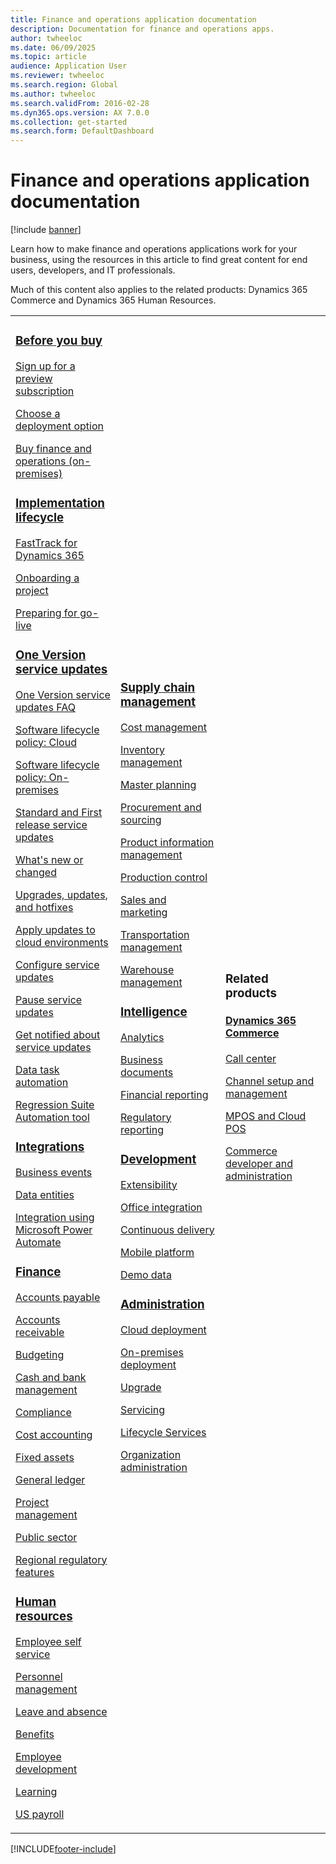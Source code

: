 ```yaml
---
title: Finance and operations application documentation
description: Documentation for finance and operations apps.
author: twheeloc
ms.date: 06/09/2025
ms.topic: article
audience: Application User
ms.reviewer: twheeloc
ms.search.region: Global
ms.author: twheeloc
ms.search.validFrom: 2016-02-28
ms.dyn365.ops.version: AX 7.0.0
ms.collection: get-started
ms.search.form: DefaultDashboard
---
```


# Finance and operations application documentation

[!include [banner](includes/banner.md)]

Learn how to make finance and operations applications work for your business, using the resources in this article to find great content for end users, developers, and IT professionals. 

Much of this content also applies to the related products: Dynamics 365 Commerce and Dynamics 365 Human Resources. 

<table>
<colgroup>
<col width="33%" />
<col width="33%" />
<col width="33%" />
</colgroup>
<tbody>
<tr class="odd">
<td>
<h3><a href="get-started/before-you-buy.md">Before you buy</a></h3>
<p><a href="../dev-itpro/dev-tools/sign-up-preview-subscription.md">Sign up for a preview subscription</a></p>
 <p><a href="../dev-itpro/deployment/choose-deployment-type.md">Choose a deployment option</a></p>
 <p><a href="get-started/purchase-on-premises.md">Buy finance and operations (on-premises)</a></p>

<h3><a href="imp-lifecycle/implementation-lifecycle.md">Implementation lifecycle</a></h3>
<p><a href="/dynamics365/fasttrack/">FastTrack for Dynamics 365</a></p>
<p><a href="imp-lifecycle/onboard.md">Onboarding a project</a></p>
<p><a href="imp-lifecycle/prepare-go-live.md">Preparing for go-live</a></p>

<h3><a href="../dev-itpro/lifecycle-services/oneversion-overview.md">One Version service updates</a></h3>
<p><a href="get-started/one-version.md">One Version service updates FAQ</a></p>
<p><a href="../dev-itpro/migration-upgrade/versions-update-policy.md">Software lifecycle policy: Cloud</a></p>
<p><a href="../dev-itpro/migration-upgrade/on-prem-version-update-policy.md">Software lifecycle policy: On-premises</a></p>
<p><a href="get-started/public-preview-releases.md">Standard and First release service updates</a></p>
<p><a href="get-started/whats-new-changed.md">What's new or changed</a></p>
<p><a href="../dev-itpro/migration-upgrade/upgrade-home-page.md">Upgrades, updates, and hotfixes</a></p>
<p><a href="../dev-itpro/deployment/apply-deployable-package-system.md">Apply updates to cloud environments</a></p>
<p><a href="../dev-itpro/lifecycle-services/configure-service-updates.md">Configure service updates</a></p>
<p><a href="../dev-itpro/lifecycle-services/pause-service-updates.md">Pause service updates</a></p>
<p><a href="../dev-itpro/lifecycle-services/notifications-service-updates.md">Get notified about service updates</a></p>
<p><a href="../dev-itpro/data-entities/data-task-automation.md">Data task automation</a></p>
<p><a href="../dev-itpro/lifecycle-services/using-task-guides-and-bpm-to-create-user-acceptance-tests.md">Regression Suite Automation tool</a></p>

<h3><a href="../dev-itpro/data-entities/integration-overview.md">Integrations</a></h3>
<p><a href="../dev-itpro/business-events/home-page.md">Business events</a></p>
<p><a href="../dev-itpro/data-entities/data-entities.md">Data entities</a></p>
<p><a href="../dev-itpro/data-entities/fin-ops-connector.md">Integration using Microsoft Power Automate</a></p>

<h3><a href="../../finance/index.yml">Finance</a></h3>
<p><a href="../../finance/accounts-payable/accounts-payable.md">Accounts payable</a></p>
<p><a href="../../finance/accounts-receivable/accounts-receivable.md">Accounts receivable</a></p>
<p><a href="../../finance/budgeting/budgeting-overview.md">Budgeting</a></p>
<p><a href="../../finance/cash-bank-management/cash-bank-management.md">Cash and bank management</a></p>
<p><a href="../../finance/general-ledger/audit-policy-rules.md">Compliance</a></p>
<p><a href="../../finance/cost-accounting/cost-accounting-home-page.md">Cost accounting</a></p>
<p><a href="../../finance/fixed-assets/fixed-assets.md">Fixed assets</a></p>
<p><a href="../../finance/general-ledger/general-ledger.md">General ledger</a></p>
<p><a href="/dynamics365/project-operations/prod-pma/overview-project-management-accounting">Project management</a></p>
<p><a href="../../finance/public-sector/public-sector-functionality.md">Public sector</a></p>
<p><a href="../dev-itpro/lcs-solutions/country-region.md">Regional regulatory features</a></p>

<h3><a href="hr/hr-landing-page.md">Human resources</a></h3>
<p><a href="../../human-resources/hr-employee-manager-self-service-overview.md">Employee self service</a></p>
<p><a href="../../human-resources/hr-personnel-departments-jobs-positions.md">Personnel management</a></p>
<p><a href="../../human-resources/hr-leave-and-absence-overview.md">Leave and absence</a></p>
<p><a href="../../human-resources/hr-benefits-manage-program.md">Benefits</a></p>
<p><a href="../../human-resources/hr-develop-performance-management-overview.md">Employee development</a></p>
<p><a href="../../human-resources/hr-learning-courses.md">Learning</a></p>
 <p><a href="hr/localizations/noam-usa-payroll.md">US payroll</a></p>

</td>
<td>
<h3><a href="../../supply-chain/supply-chain-management-welcome.md">Supply chain management</a></h3>
<p><a href="../../supply-chain/cost-management/costing-sheets.md">Cost management</a></p>
<p><a href="../../supply-chain/inventory/inventory-home-page.md">Inventory management</a></p>
<p><a href="../../supply-chain/master-planning/master-plans.md">Master planning</a></p>
<p><a href="../../supply-chain/procurement/procurement-sourcing-overview.md">Procurement and sourcing</a></p>
<p><a href="../../supply-chain/pim/product-information.md">Product information management</a></p>
<p><a href="../../supply-chain/production-control/production-process-overview.md">Production control</a></p>
<p><a href="../../supply-chain/sales-marketing/overview-sales-marketing.md">Sales and marketing</a></p>
<p><a href="../../supply-chain/transportation/transportation-management-overview.md">Transportation management</a></p>
<p><a href="../../supply-chain/warehousing/warehouse-configuration.md">Warehouse management</a></p>


<h3><a href="../dev-itpro/analytics/bi-reporting-home-page.md">Intelligence</a></h3>
<p><a href="../dev-itpro/analytics/analytics.md">Analytics</a></p>
 <p><a href="../dev-itpro/analytics/document-reporting-services.md">Business documents</a></p>
<p><a href="../dev-itpro/analytics/financial-reporting-intro.md">Financial reporting</a></p>
<p><a href="../dev-itpro/analytics/general-electronic-reporting.md">Regulatory reporting</a></p>



<h3><a href="../dev-itpro/dev-tools/developer-home-page.md">Development</h3>
<p><a href="../dev-itpro/extensibility/extensibility-home-page.md">Extensibility</a></p>
<p><a href="../dev-itpro/office-integration/office-integration.md">Office integration</a></p>
<p><a href="../dev-itpro/dev-tools/continuous-delivery-home-page.md">Continuous delivery</a></p>
<p><a href="../dev-itpro/mobile-apps/platform/mobile-platform-home-page.md">Mobile platform</a></p>
<p><a href="get-started/demo-data.md">Demo data</a></p>

<h3><a href="../dev-itpro/sysadmin/system-administration-home-page.md">Administration</h3>
<p><a href="../dev-itpro/deployment/cloud-deployment-overview.md">Cloud deployment</a></p>
<p><a href="../dev-itpro/deployment/on-premises-deployment-landing-page.md">On-premises deployment</a></p>
<p><a href="../dev-itpro/migration-upgrade/upgrade-home-page.md">Upgrade</a></p>
<p><a href="../dev-itpro/dev-tools/continuous-delivery-home-page.md#servicing">Servicing</a></p>
<p><a href="../dev-itpro/lifecycle-services/lcs.md">Lifecycle Services</a></p>
<p><a href="organization-administration/organization-administration-home-page.md">Organization administration</a></p>
</td>
<td>
<h3>Related products</h3>
<h4><a href="/dynamics365/commerce/">Dynamics 365 Commerce</a></h4>
<p><a href="../../commerce/call-center-functionality.md">Call center</p>
<p><a href="../../commerce/define-maintain-retail-channels.md">Channel setup and management</p>
<p><a href="../../commerce/retail-peripherals-overview.md">MPOS and Cloud POS</p>
<p><a href="../../commerce/dev-itpro/dev-retail-home-page.md">Commerce developer and administration</p>


</td>
</tr>

</tbody>
</table>


[!INCLUDE[footer-include](../../includes/footer-banner.md)]

